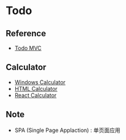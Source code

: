 # Todo

## Reference

- [Todo MVC](https://todomvc.com/)

## Calculator

- [Windows Calculator](https://github.com/microsoft/calculator)
- [HTML Calculator](https://github.com/zxcodes/Calculator)
- [React Calculator](https://github.com/ahfarmer/calculator)

## Note

- SPA (Single Page Applaction) : 单页面应用
